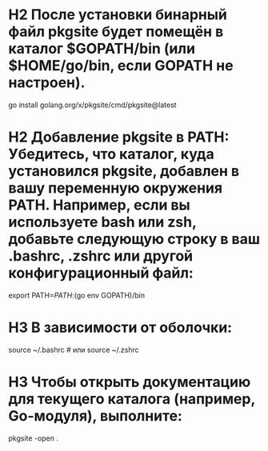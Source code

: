 # H2 После установки бинарный файл pkgsite будет помещён в каталог $GOPATH/bin (или $HOME/go/bin, если GOPATH не настроен).
go install golang.org/x/pkgsite/cmd/pkgsite@latest

# H2 Добавление pkgsite в PATH: Убедитесь, что каталог, куда установился pkgsite, добавлен в вашу переменную окружения PATH. Например, если вы используете bash или zsh, добавьте следующую строку в ваш .bashrc, .zshrc или другой конфигурационный файл:
export PATH=$PATH:$(go env GOPATH)/bin

# H3 В зависимости от оболочки:
source ~/.bashrc  # или source ~/.zshrc

# H3 Чтобы открыть документацию для текущего каталога (например, Go-модуля), выполните:
pkgsite -open .

